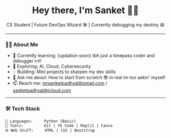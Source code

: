<h1 align="center">Hey there, I'm Sanket 👨‍💻</h1>
<p align="center">CS Student | Future DevOps Wizard 🛠️ | Currently debugging my destiny 😄</p>

---

### 👨‍💻 About Me
- 🔭 Currently learning: {updation soon} tbh just a timepass coder and debugger rn!! 
- 🌱 Exploring: AI, Cloud, Cybersecurity
- 💡 Building: Mini projects to sharpen my dev skills
- 💬 Ask me about: How to start from scratch 😎 in real im too askin' myself
- 📫 Reach me: mrsanketpadhyal@gmail.com / sanketpadhyal@icloud.com

---

### 🛠️ Tech Stack
```bash
🧠 Languages:     Python (Basic)
🧰 Tools:         Git | VS Code | Replit | Canva
🌐 Web Stuff:     HTML | CSS | Bootstrap
